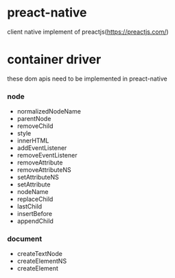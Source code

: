 # preact-native
client native implement of preactjs(https://preactjs.com/)

# container driver
these dom apis need to be implemented in preact-native

### node
* normalizedNodeName
* parentNode
* removeChild
* style
* innerHTML
* addEventListener
* removeEventListener
* removeAttribute
* removeAttributeNS
* setAttributeNS
* setAttribute
* nodeName
* replaceChild
* lastChild
* insertBefore
* appendChild

### document
* createTextNode
* createElementNS
* createElement
